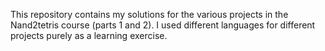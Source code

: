 This repository contains my solutions for the various projects in the Nand2tetris course (parts 1 and 2). I used different languages for different projects purely as a learning exercise.